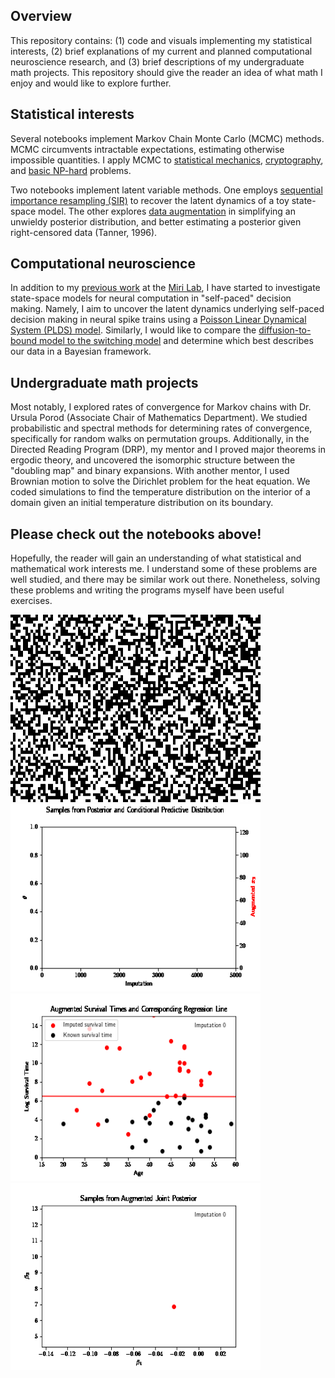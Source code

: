 ## Overview

This repository contains: (1) code and visuals implementing my statistical interests, (2) brief explanations of my current and planned computational neuroscience research, and (3) brief descriptions of my undergraduate math projects. This repository should give the reader an idea of what math I enjoy and would like to explore further. 

## Statistical interests

Several notebooks implement Markov Chain Monte Carlo (MCMC) methods. MCMC circumvents intractable expectations, estimating otherwise impossible quantities. I apply MCMC to [statistical mechanics](ising_model_mcmc/README.md), [cryptography](cipher_decoding/README.md), and [basic NP-hard](simulated_annealing/README.md) problems. 

Two notebooks implement latent variable methods. One employs [sequential importance resampling (SIR)](sequential_importance_resampling/README.md) to recover the latent dynamics of a toy state-space model. The other explores [data augmentation](data_augmentation/README.md) in simplifying an unwieldy posterior distribution, and better estimating a posterior given right-censored data (Tanner, 1996).

## Computational neuroscience

In addition to my [previous work](Miri_Lab_Research.pdf) at the [Miri Lab](https://www.mirilab.org), I have started to investigate state-space models for neural computation in "self-paced" decision making. Namely, I aim to uncover the latent dynamics underlying self-paced decision making in neural spike trains using a [Poisson Linear Dynamical System (PLDS) model](https://papers.nips.cc/paper_files/paper/2011/file/7143d7fbadfa4693b9eec507d9d37443-Paper.pdf). Similarly, I would like to compare the [diffusion-to-bound model to the switching model](https://www.cambridge.org/core/books/abs/advanced-state-space-methods-for-neural-and-clinical-data/estimating-state-and-parameters-in-state-space-models-of-spike-trains/FAB8634C2790F3461E3E86BB632EAE6F) and determine which best describes our data in a Bayesian framework.  

## Undergraduate math projects

Most notably, I explored rates of convergence for Markov chains with Dr. Ursula Porod (Associate Chair of Mathematics Department). We studied probabilistic and spectral methods for determining rates of convergence, specifically for random walks on permutation groups. Additionally, in the Directed Reading Program (DRP), my mentor and I proved major theorems in ergodic theory, and uncovered the isomorphic structure between the "doubling map" and binary expansions. With another mentor, I used Brownian motion to solve the Dirichlet problem for the heat equation. We coded simulations to find the temperature distribution on the interior of a domain given an initial temperature distribution on its boundary. 

## Please check out the notebooks above!

Hopefully, the reader will gain an understanding of what statistical and mathematical work interests me. I understand some of these problems are well studied, and there may be similar work out there. Nonetheless, solving these problems and writing the programs myself have been useful exercises. 

<img src="new_github_logo.gif" width = "400" height = "300"> <img src="data_augmentation/theta_sampler.gif" width = "400" height = "300"> 
<img src="data_augmentation/imputed_survival_times_reg_line.gif" width = "400" height = "300"> <img src="data_augmentation/imputed_survival_times_joint.gif" width = "400" height = "300"> 
